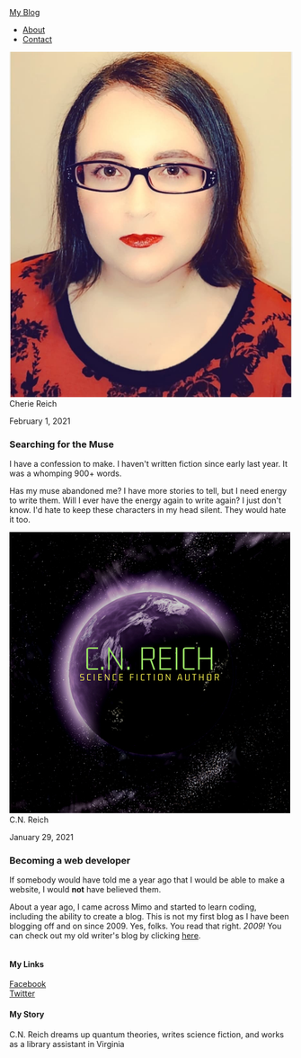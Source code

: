<!DOCTYPE html>
<html>
<head>
  <title>Space, Science Fiction, and Beyond</title>
  <link rel="stylesheet" type="text/css" href="styles.css">
</head>
<body>
  <div id="header">
    <div class="container">
      <a id="header-title" href="index.md">My Blog</a>
      <ul id="header-nav">
        <li><a href="about.html">About</a></li>
        <li><a href="mailto:cherie.reich@gmail.com">Contact</a></li>
      </ul>
    </div>
  </div>
  <div id="content">
    <div class="post-container">
      <div class="post">
        <div class="post-author">
          <img src="cherie-reich-may-2019.jpg">
          <span>Cherie Reich</span>
        </div>
        <p class="post-date">February 1, 2021</p>
        <h3 class"post-title">Searching for the Muse</h3>
        <div class="post-content">
          <p>I have a confession to make. I haven't written fiction since early last year. It was a whomping 900+ words.</p>
          <p>Has my muse abandoned me? I have more stories to tell, but I need energy to write them. Will I ever have the energy again to write again? I just don't know. I'd hate to keep these characters in my head silent. They would hate it too.</p>
        </div>
      </div>
    </div>
  </div>
  <div id="content">
    <div class="post-container">
      <div class="post">
        <div class="post-author">
          <img src="CNReich_logo.jpg">
          <span>C.N. Reich</span>
        </div>
        <p class="post-date">January 29, 2021</p>
        <h3 class="post-title">Becoming a web developer</h3>
        <div class="post-content">
          <p>If somebody would have told me a year ago that I would be able to make a website, I would <strong>not</strong> have believed them.</p>
          <p>About a year ago, I came across Mimo and started to learn coding, including the ability to create a blog. This is not my first blog as I have been blogging off and on since 2009. Yes, folks. You read that right. <em>2009!</em> You can check out my old writer's blog by clicking <a href="https://cheriereich.blogspot.com">here</a>.</p>
        </div>
      </div>
    </div>
  </div>
  <div id="footer">
    <div class="container">
      <div class="column">
        <h4>My Links</h4>
          <a href="https://facebook.com/authorcheriereich">Facebook</a>
          <br>
          <a href="https://twitter.com/bookworm0753">Twitter</a>
      </div>
      <div class="column">
        <h4>My Story</h4>
        <p>C.N. Reich dreams up quantum theories, writes science fiction, and works as a library assistant in Virginia</p>
      </div>
    </div>
  </div>
</body>
</html>
